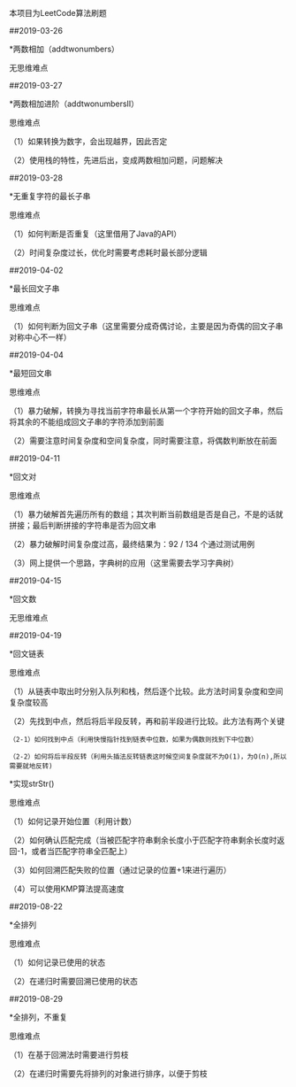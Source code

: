 本项目为LeetCode算法刷题

##2019-03-26

*两数相加（addtwonumbers）

无思维难点

##2019-03-27

*两数相加进阶（addtwonumbersII）

思维难点

（1）如果转换为数字，会出现越界，因此否定

（2）使用栈的特性，先进后出，变成两数相加问题，问题解决

##2019-03-28

*无重复字符的最长子串

思维难点

（1）如何判断是否重复（这里借用了Java的API）

（2）时间复杂度过长，优化时需要考虑耗时最长部分逻辑

##2019-04-02

*最长回文子串

思维难点

（1）如何判断为回文子串（这里需要分成奇偶讨论，主要是因为奇偶的回文子串对称中心不一样）

##2019-04-04

*最短回文串

思维难点

（1）暴力破解，转换为寻找当前字符串最长从第一个字符开始的回文子串，然后将其余的不能组成回文子串的字符添加到前面

（2）需要注意时间复杂度和空间复杂度，同时需要注意，将偶数判断放在前面

##2019-04-11

*回文对

思维难点

（1）暴力破解首先遍历所有的数组；其次判断当前数组是否是自己，不是的话就拼接；最后判断拼接的字符串是否为回文串

（2）暴力破解时间复杂度过高，最终结果为：92 / 134 个通过测试用例

（3）网上提供一个思路，字典树的应用（这里需要去学习字典树）

##2019-04-15

*回文数

无思维难点

##2019-04-19

*回文链表

思维难点

（1）从链表中取出时分别入队列和栈，然后逐个比较。此方法时间复杂度和空间复杂度较高

（2）先找到中点，然后将后半段反转，再和前半段进行比较。此方法有两个关键

    （2-1）如何找到中点（利用快慢指针找到链表中位数，如果为偶数则找到下中位数）
    
    （2-2）如何将后半段反转（利用头插法反转链表这时候空间复杂度就不为O(1)，为O(n),所以需要就地反转)
    
*实现strStr()

思维难点

（1）如何记录开始位置（利用计数）

（2）如何确认匹配完成（当被匹配字符串剩余长度小于匹配字符串剩余长度时返回-1，或者当匹配字符串全匹配上）

（3）如何回溯匹配失败的位置（通过记录的位置+1来进行遍历）

（4）可以使用KMP算法提高速度

##2019-08-22

*全排列

思维难点

（1）如何记录已使用的状态

（2）在递归时需要回溯已使用的状态

##2019-08-29

*全排列，不重复

思维难点

（1）在基于回溯法时需要进行剪枝

（2）在递归时需要先将排列的对象进行排序，以便于剪枝

    
